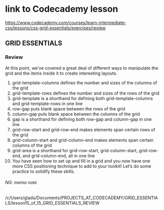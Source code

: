 
# link to Codecademy lesson

https://www.codecademy.com/courses/learn-intermediate-css/lessons/css-grid-essentials/exercises/review

## GRID ESSENTIALS

### Review

At this point, we’ve covered a great deal of different ways to manipulate the grid and the items inside it to create interesting layouts.

1. grid-template-columns defines the number and sizes of the columns of the grid
2. grid-template-rows defines the number and sizes of the rows of the grid
3. grid-template is a shorthand for defining both grid-template-columns and grid-template-rows in one line
4. row-gap puts blank space between the rows of the grid
5. column-gap puts blank space between the columns of the grid
6. gap is a shorthand for defining both row-gap and column-gap in one line
7. grid-row-start and grid-row-end makes elements span certain rows of the grid
8. grid-column-start and grid-column-end makes elements span certain columns of the grid
9. grid-area is a shorthand for grid-row-start, grid-column-start, grid-row-end, and grid-column-end, all in one line
10. You have seen how to set up and fill in a grid and you now have one more CSS positioning technique to add to your toolkit! Let’s do some practice to solidify these skills.

###### NG: memo note
/c/Users/glads/Documents/PROJECTS_AT_CODECADEMY/GRID_ESSENTIALS/lesson15_of_15_GRID_ESSENTIALS_REVIEW
